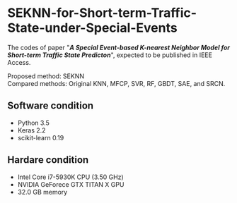 # SEKNN-for-Short-term-Traffic-State-under-Special-Events

The codes of paper "___A Special Event-based K-nearest Neighbor Model for Short-term Traffic State Predicton___", expected to be published in IEEE Access.  
  
Proposed method: SEKNN  
Compared methods: Original KNN, MFCP, SVR, RF, GBDT, SAE, and SRCN. 
  
  
## Software condition
* Python 3.5
* Keras 2.2
* scikit-learn 0.19
  
## Hardare condition
* Intel Core i7-5930K CPU (3.50 GHz)
* NVIDIA GeForece GTX TITAN X GPU
* 32.0 GB memory
